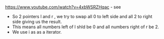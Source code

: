 https://www.youtube.com/watch?v=4xbWSRZHqac - see
​
* So 2 pointers l and r , we try to swap all 0 to left side and all 2 to right side giving us the result.
* This means all numbers left of l shld be 0 and all numbers right of r be 2.
* We use i as as a iterator.
​